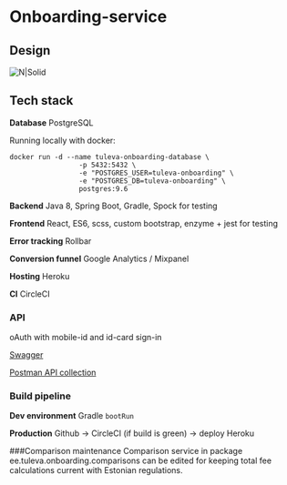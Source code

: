# Onboarding-service

## Design

![N|Solid](reference/design.png)

## Tech stack

**Database**
PostgreSQL

Running locally with docker:
```
docker run -d --name tuleva-onboarding-database \
                 -p 5432:5432 \
                 -e "POSTGRES_USER=tuleva-onboarding" \
                 -e "POSTGRES_DB=tuleva-onboarding" \
                 postgres:9.6
```

**Backend**
Java 8, Spring Boot, Gradle, Spock for testing

**Frontend**
React, ES6, scss, custom bootstrap, enzyme + jest for testing


**Error tracking**
Rollbar

**Conversion funnel**
Google Analytics / Mixpanel


**Hosting**
Heroku

**CI**
CircleCI

### API
oAuth with mobile-id and id-card sign-in

[Swagger](https://onboarding-service.tuleva.ee/swagger-ui.html)

[Postman API collection](reference/api.postman_collection)

### Build pipeline

**Dev environment**
Gradle `bootRun`

**Production**
Github -> CircleCI (if build is green) -> deploy Heroku

###Comparison maintenance
Comparison service in package ee.tuleva.onboarding.comparisons can be edited for keeping total fee calculations current with Estonian regulations.
